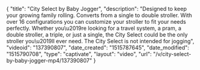{
    "title": "City Select by Baby Jogger",
    "description": "Designed to keep your growing family rolling. Converts from a single to double stroller. With over 16 configurations you can customize your stroller to fit your needs perfectly. Whether you\u2019re looking for a travel system, a pram, a double stroller, a triple, or just a single, the City Select could be the only stroller you\u2019ll ever need. The City Select is not intended for jogging",
    "videoid": "137390807",
    "date_created": "1515787645",
    "date_modified": "1515790708",
    "type": "captivate",
    "layout": "video",
    "url": "\/v\/city-select-by-baby-jogger-mp4\/137390807"
}